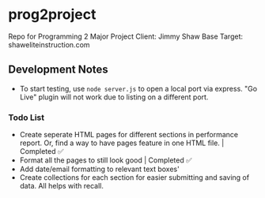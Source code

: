 # prog2project
Repo for Programming 2 Major Project
Client: Jimmy Shaw
Base Target: shaweliteinstruction.com

## Development Notes

- To start testing, use `node server.js` to open a local port via express. "Go Live" plugin will not work due to listing on a different port.

### Todo List
- Create seperate HTML pages for different sections in performance report. Or, find a way to have pages feature in one HTML file. | Completed ✅
- Format all the pages to still look good | Completed ✅
- Add date/email formatting to relevant text boxes' 
- Create collections for each section for easier submitting and saving of data. All helps with recall.
